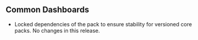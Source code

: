## Common Dashboards

- Locked dependencies of the pack to ensure stability for versioned core packs. No changes in this release.
